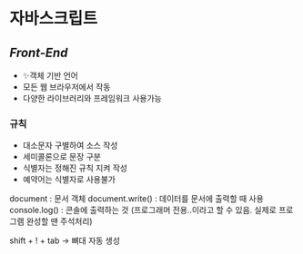 # 자바스크립트
## _Front-End_

- ✨객체 기반 언어
- 모든 웹 브라우저에서 작동
- 다양한 라이브러리와 프레임워크 사용가능

### 규칙
- 대소문자 구별하여 소스 작성
- 세미콜론으로 문장 구분
- 식별자는 정해진 규칙 지켜 작성
- 예약어는 식별자로 사용불가


document : 문서 객체
document.write() : 데이터를 문서에 출력할 때 사용
console.log() : 콘솔에 출력하는 것 (프로그래머 전용..이라고 할 수 있음. 실제로 프로그램 완성할 땐 주석처리)

shift + ! + tab -> 뼈대 자동 생성
